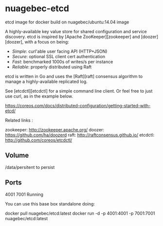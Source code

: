 nuagebec-etcd
====================

etcd image for docker build on nuagebec/ubuntu:14.04 image

A highly-available key value store for shared configuration and service discovery.
etcd is inspired by [Apache ZooKeeper][zookeeper] and [doozer][doozer], with a focus on being:

* *Simple*: curl'able user facing API (HTTP+JSON)
* *Secure*: optional SSL client cert authentication
* *Fast*: benchmarked 1000s of writes/s per instance
* *Reliable*: properly distributed using Raft

etcd is written in Go and uses the [Raft][raft] consensus algorithm to manage a highly-available replicated log.

See [etcdctl][etcdctl] for a simple command line client.
Or feel free to just use curl, as in the example below.

https://coreos.com/docs/distributed-configuration/getting-started-with-etcd/


Related links :

zookeeper: http://zookeeper.apache.org/
doozer: https://github.com/ha/doozerd
raft: http://raftconsensus.github.io/
etcdctl: http://github.com/coreos/etcdctl/


Volume
------

/data/persitent to persist


Ports
-----

4001
7001
Running

You can use this base box standalone doing:

docker pull nuagebec/etcd:latest
    docker run -d -p 4001:4001 -p 7001:7001 nuagebec/etcd:latest
